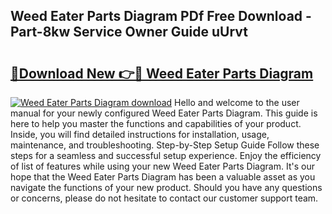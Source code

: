 ## Weed Eater Parts Diagram PDf Free Download - Part-8kw Service Owner Guide uUrvt

# <h2><a href="http://dfrh96.blite.top/?on=Weed+Eater+Parts+Diagram">🔗Download New 👉🔴 Weed Eater Parts Diagram</a></h2>

[![Weed Eater Parts Diagram download](https://i.imgur.com/lujVjoI.png)](http://dfrh96.blite.top/?on=Weed+Eater+Parts+Diagram)
Hello and welcome to the user manual for your newly configured Weed Eater Parts Diagram. This guide is here to help you master the functions and capabilities of your product. Inside, you will find detailed instructions for installation, usage, maintenance, and troubleshooting. Step-by-Step Setup Guide Follow these steps for a seamless and successful setup experience. Enjoy the efficiency of list of features while using your new Weed Eater Parts Diagram. It's our hope that the Weed Eater Parts Diagram has been a valuable asset as you navigate the functions of your new product. Should you have any questions or concerns, please do not hesitate to contact our customer support team.
